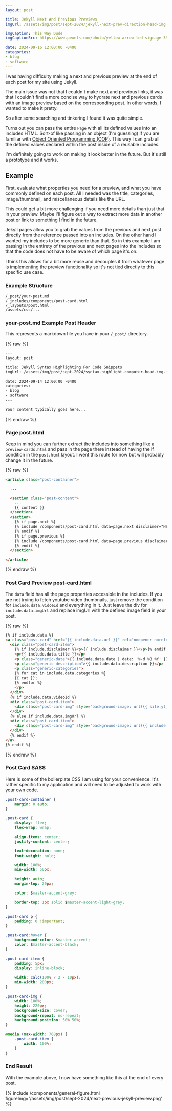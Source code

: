 ```yaml
---
layout: post

title: Jekyll Next And Previous Previews
imgUrl: /assets/img/post/sept-2024/jekyll-next-prev-direction-head-img.jpg

imgCaption: This Way Dude
imgCaptionSrc: https://www.pexels.com/photo/yellow-arrow-led-signage-394377/

date: 2024-09-16 12:00:00 -0400
categories:
- blog
- software
---
```


I was having difficulty making a next and previous preview at the end of each post for my site using Jekyll.

The main issue was not that I couldn't make next and previous links, it was that I couldn't find a more concise way to hydrate next and previous cards with an image preview based on the corresponding post. In other words, I wanted to make it pretty.

So after some searching and tinkering I found it was quite simple.

Turns out you can pass the entire `Page` with all its defined values into an includes HTML. Sort-of like passing in an object (I'm guessing) if you are familiar with [Object Oriented Programming (OOP)](https://en.wikipedia.org/wiki/Object-oriented_programming). This way I can grab all the defined values declared within the post inside of a reusable includes.

I'm definitely going to work on making it look better in the future. But it's still a prototype and it works.

## Example

First, evaluate what properties you need for a preview, and what you have commonly defined on each post. All I needed was the title, categories, image/thumbnail, and miscellaneous details like the URL.

This could get a bit more challenging if you need more details than just that in your preview. Maybe I'll figure out a way to extract more data in another post or link to something I find in the future.

Jekyll pages allow you to grab the values from the previous and next post directly from the reference passed into an includes. On the other hand I wanted my includes to be more generic than that. So in this example I am passing in the entirety of the previous and next pages into the includes so that the code does not have to be aware of which page it's on.

I think this allows for a bit more reuse and decouples it from whatever page is implementing the preview functionality so it's not tied directly to this specific use case.

### Example Structure

```
/_post/your-post.md
/_includes/components/post-card.html
/_layouts/post.html
/assets/css/...
```

### your-post.md Example Post Header

This represents a markdown file you have in your `/_post/` directory.

{% raw %}
```html
---
layout: post

title: Jekyll Syntax Highlighting For Code Snippets
imgUrl: /assets/img/post/sept-2024/syntax-highlight-computer-head-img.jpg

date: 2024-09-14 12:00:00 -0400
categories:
- blog
- software
---

Your content typically goes here...

```
{% endraw %}

### Page post.html

Keep in mind you can further extract the includes into something like a `preview-cards.html` and pass in the page there instead of having the if condition in the `post.html` layout. I went this route for now but will probably change it in the future.

{% raw %}
```html
<article class="post-container">

  ...

  <section class="post-content">
    ...
    {{ content }}
  </section>
  <section>
    {% if page.next %}
    {% include /components/post-card.html data=page.next disclaimer="NEXT" %}
    {% endif %}
    {% if page.previous %}
    {% include /components/post-card.html data=page.previous disclaimer="PREVIOUS" %}
    {% endif %}
  </section>

</article>
```
{% endraw %}

### Post Card Preview post-card.html

The `data` field has all the page properties accessible in the includes. If you are not trying to fetch youtube video thumbnails, just remove the condition for `include.data.vidoeId` and everything in it. Just leave the div for `include.data.imgUrl` and replace imgUrl with the defined image field in your post.

{% raw %}
```html
{% if include.data %}
<a class="post-card" href="{{ include.data.url }}" rel="noopener noreferrer" draggable="false">
  <div class="post-card-item">
	{% if include.disclaimer %}<p>{{ include.disclaimer }}</p>{% endif %}
	<p>{{ include.data.title }}</p>
	<p class="generic-date">{{ include.data.date | date: '%-d %B %Y' }}</p>
	<p class="generic-description">{{ include.data.description }}</p>
	<p class="generic-categories">
	{% for cat in include.data.categories %}
  	{{ cat }};
	{% endfor %}
	</p>
  </div>
  {% if include.data.videoId %}
  <div class="post-card-item">
	<div class="post-card-img" style="background-image: url({{ site.yt_img_url_base }}{{ include.data.videoId }}/0.jpg)"></div>
  </div>
  {% else if include.data.imgUrl %}
  <div class="post-card-item">
	<div class="post-card-img" style="background-image: url({{ include.data.imgUrl }})"></div>
  </div>
  {% endif %}
</a>
{% endif %}
```
{% endraw %}

### Post Card SASS

Here is some of the boilerplate CSS I am using for your convenience. It's rather specific to my application and will need to be adjusted to work with your own code.

```css
.post-card-container {
	margin: 0 auto;
}

.post-card {
	display: flex;
	flex-wrap: wrap;

	align-items: center;
	justify-content: center;

	text-decoration: none;
	font-weight: bold;

	width: 100%;
	min-width: 50px;

	height: auto;
	margin-top: 20px;

	color: $master-accent-grey;

	border-top: 1px solid $master-accent-light-grey;
}

.post-card p {
	padding: 0 !important;
}

.post-card:hover {
	background-color: $master-accent;
	color: $master-accent-black;
}

.post-card-item {
	padding: 5px;
	display: inline-block;

	width: calc(100% / 2 - 10px);
	min-width: 200px;
}

.post-card-img {
	width: 100%;
	height: 220px;
	background-size: cover;
	background-repeat: no-repeat;
	background-position: 50% 50%;
}

@media (max-width: 768px) {
	.post-card-item {
    	width: 100%;
	}
}
```

### End Result

With the example above, I now have something like this at the end of every post.

{% include /components/general-figure.html figureImg='/assets/img/post/sept-2024/next-previous-jekyll-preview.png' %}
